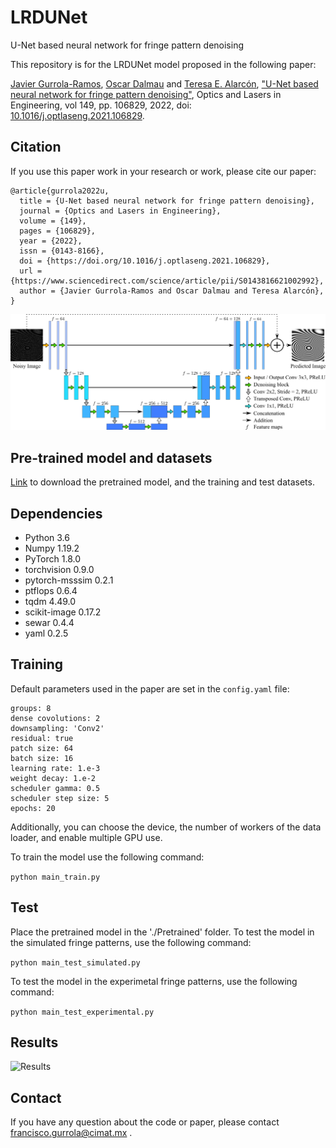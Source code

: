 # LRDUNet
U-Net based neural network for fringe pattern denoising

This repository is for the LRDUNet model proposed in the following paper:

[Javier Gurrola-Ramos](https://scholar.google.com.mx/citations?user=NuhdwkgAAAAJ&hl=es), [Oscar Dalmau](https://scholar.google.com.mx/citations?user=5oUOG4cAAAAJ&hl=es&oi=sra) and [Teresa E. Alarcón](https://scholar.google.com.mx/citations?user=gSUClZYAAAAJ&hl=es&authuser=1), ["U-Net based neural network for fringe pattern denoising"](https://www.sciencedirect.com/science/article/abs/pii/S0143816621002992), Optics and Lasers in Engineering, vol 149, pp. 106829, 2022, doi: [10.1016/j.optlaseng.2021.106829](https://doi.org/10.1016/j.optlaseng.2021.106829).

## Citation

If you use this paper work in your research or work, please cite our paper:
```
@article{gurrola2022u,
  title = {U-Net based neural network for fringe pattern denoising},
  journal = {Optics and Lasers in Engineering},
  volume = {149},
  pages = {106829},
  year = {2022},
  issn = {0143-8166},
  doi = {https://doi.org/10.1016/j.optlaseng.2021.106829},
  url = {https://www.sciencedirect.com/science/article/pii/S0143816621002992},
  author = {Javier Gurrola-Ramos and Oscar Dalmau and Teresa Alarcón},
}
```

![LRDUNet](https://github.com/JavierGurrola/LRDUNet/blob/main/Figs/Model.png)

## Pre-trained model and datasets

[Link](https://drive.google.com/drive/folders/1YsE8RLdrcSKGeGUGiEOae9wyY1ryfr1F?usp=sharing) to download the pretrained model, and the training and test datasets.

## Dependencies
- Python 3.6
- Numpy 1.19.2
- PyTorch 1.8.0
- torchvision 0.9.0
- pytorch-msssim 0.2.1
- ptflops 0.6.4
- tqdm 4.49.0
- scikit-image 0.17.2
- sewar 0.4.4
- yaml 0.2.5

## Training
Default parameters used in the paper are set in the ```config.yaml``` file:

```
groups: 8
dense covolutions: 2
downsampling: 'Conv2'
residual: true
patch size: 64
batch size: 16
learning rate: 1.e-3
weight decay: 1.e-2
scheduler gamma: 0.5
scheduler step size: 5
epochs: 20
```

Additionally, you can choose the device, the number of workers of the data loader, and enable multiple GPU use.

To train the model use the following command:

```python main_train.py```

## Test

Place the pretrained model in the './Pretrained' folder. To test the model in the simulated fringe patterns, use the following command:

```python main_test_simulated.py```

To test the model in the experimetal fringe patterns, use the following command:

```python main_test_experimental.py```

## Results

![Results](https://github.com/JavierGurrola/LRDUNet/blob/main/Figs/SomeResults.png)

## Contact

If you have any question about the code or paper, please contact francisco.gurrola@cimat.mx .
